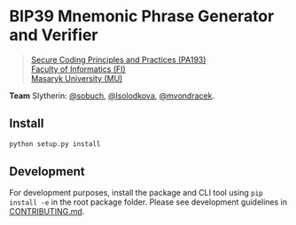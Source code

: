 # BIP39 Mnemonic Phrase Generator and Verifier

> [Secure Coding Principles and Practices (PA193)](https://is.muni.cz/course/fi/autumn2019/PA193?lang=en)<br/>
> [Faculty of Informatics (FI)](https://www.fi.muni.cz/index.html.en)<br/>
> [Masaryk University (MU)](https://www.muni.cz/en)

**Team** Slytherin: [@sobuch](https://github.com/sobuch), [@lsolodkova](https://github.com/lsolodkova), [@mvondracek](https://github.com/mvondracek).

## Install

~~~sh
python setup.py install
~~~

## Development
For development purposes, install the package and CLI tool using `pip install -e` in the root package folder. Please see
development guidelines in [CONTRIBUTING.md](/CONTRIBUTING.md).

